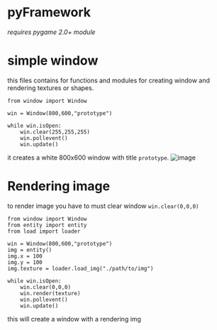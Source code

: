 # pyFramework
*requires pygame 2.0+ module*

# simple window
this files contains for functions and modules for creating window and rendering textures or shapes.
```
from window import Window

win = Window(800,600,"prototype")

while win.isOpen:
    win.clear(255,255,255)
    win.pollevent()
    win.update()
```
it creates a white 800x600 window with title `prototype`.
![image](https://user-images.githubusercontent.com/85917376/126364646-2d4c3444-20f9-4c07-ba1e-f59836440475.png)

# Rendering image
to render image you have to must clear window `win.clear(0,0,0)`
```
from window import Window
from entity import entity
from load import loader

win = Window(800,600,"prototype")
img = entity()
img.x = 100
img.y = 100
img.texture = loader.load_img("./path/to/img")

while win.isOpen:
    win.clear(0,0,0)
    win.render(texture)
    win.pollevent()
    win.update()
```
this will create a window with a rendering img
